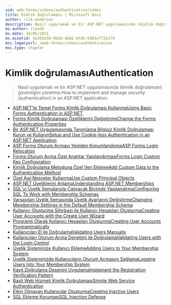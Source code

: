 ```yaml
---
uid: web-forms/videos/authentication/index
title: Kimlik doğrulaması | Microsoft Docs
author: rick-anderson
description: Nasıl uygulamak ve bir ASP.NET uygulamasında (kimlik doğrulaması) güvenliğini yönetme.
ms.author: riande
ms.date: 10/05/2011
ms.assetid: 4a365e58-9b18-4bd2-bfd5-6981e7f2e179
msc.legacyurl: /web-forms/videos/authentication
msc.type: chapter
---
```

<a name="authentication"></a><span data-ttu-id="e7a38-103">Kimlik doğrulaması</span><span class="sxs-lookup"><span data-stu-id="e7a38-103">Authentication</span></span>
====================
> <span data-ttu-id="e7a38-104">Nasıl uygulamak ve bir ASP.NET uygulamasında (kimlik doğrulaması) güvenliğini yönetme.</span><span class="sxs-lookup"><span data-stu-id="e7a38-104">How to implement and manage security (authentication) in an ASP.NET application.</span></span>


- [<span data-ttu-id="e7a38-105">ASP.NET’te Temel Forms Kimlik Doğrulaması Kullanma</span><span class="sxs-lookup"><span data-stu-id="e7a38-105">Using Basic Forms Authentication in ASP.NET</span></span>](using-basic-forms-authentication-in-aspnet.md)
- [<span data-ttu-id="e7a38-106">Forms Kimlik Doğrulaması Özelliklerini Değiştirme</span><span class="sxs-lookup"><span data-stu-id="e7a38-106">Change the Forms Authentication Properties</span></span>](how-to-change-the-forms-authentication-properties.md)
- [<span data-ttu-id="e7a38-107">Bir ASP.NET Uygulamasında Tanımlama Bilgisiz Kimlik Doğrulaması Kurun ve Kullanın</span><span class="sxs-lookup"><span data-stu-id="e7a38-107">Setup and Use Cookie-less Authentication in an ASP.NET Application</span></span>](how-to-setup-and-use-cookie-less-authentication-in-an-aspnet-application.md)
- [<span data-ttu-id="e7a38-108">ASP Forms Oturum Açmayı Yeniden Konumlandırma</span><span class="sxs-lookup"><span data-stu-id="e7a38-108">ASP Forms Login Relocation</span></span>](asp-forms-login-relocation.md)
- [<span data-ttu-id="e7a38-109">Forms Oturum Açma Özel Anahtar Yapılandırması</span><span class="sxs-lookup"><span data-stu-id="e7a38-109">Forms Login Custom Key Configuration</span></span>](forms-login-custom-key-configuration.md)
- [<span data-ttu-id="e7a38-110">Kimlik Doğrulama Metoduna Özel Veri Ekleme</span><span class="sxs-lookup"><span data-stu-id="e7a38-110">Add Custom Data to the Authentication Method</span></span>](add-custom-data-to-the-authentication-method.md)
- [<span data-ttu-id="e7a38-111">Özel Asıl Nesneler Kullanma</span><span class="sxs-lookup"><span data-stu-id="e7a38-111">Use Custom Principal Objects</span></span>](use-custom-principal-objects.md)
- [<span data-ttu-id="e7a38-112">ASP.NET Üyeliklerini Anlama</span><span class="sxs-lookup"><span data-stu-id="e7a38-112">Understanding ASP.NET Memberships</span></span>](understanding-aspnet-memberships.md)
- [<span data-ttu-id="e7a38-113">SQL’yi Üyelik Şemalarıyla Çalışacak Biçimde Yapılandırma</span><span class="sxs-lookup"><span data-stu-id="e7a38-113">Configuring SQL To Work with Membership Schemas</span></span>](configuring-sql-to-work-with-membership-schemas.md)
- [<span data-ttu-id="e7a38-114">Varsayılan Üyelik Şemasında Üyelik Ayarlarını Değiştirme</span><span class="sxs-lookup"><span data-stu-id="e7a38-114">Changing Membership Settings in the Default Membership Schema</span></span>](changing-membership-settings-in-the-default-membership-schema.md)
- [<span data-ttu-id="e7a38-115">Kullanıcı Oluşturma Sihirbazı ile Kullanıcı Hesapları Oluşturma</span><span class="sxs-lookup"><span data-stu-id="e7a38-115">Creating User Accounts with the Create User Wizard</span></span>](creating-user-accounts-with-the-create-user-wizard.md)
- [<span data-ttu-id="e7a38-116">Programlı Olarak Kullanıcı Hesapları Oluşturma</span><span class="sxs-lookup"><span data-stu-id="e7a38-116">Creating User Accounts Programmatically</span></span>](creating-user-accounts-programmatically.md)
- [<span data-ttu-id="e7a38-117">Kullanıcıları El ile Doğrulama</span><span class="sxs-lookup"><span data-stu-id="e7a38-117">Validating Users Manually</span></span>](validating-users-manually.md)
- [<span data-ttu-id="e7a38-118">Kullanıcıları Oturum Açma Denetimi ile Doğrulama</span><span class="sxs-lookup"><span data-stu-id="e7a38-118">Validating Users with the Login Control</span></span>](validating-users-with-the-login-control.md)
- [<span data-ttu-id="e7a38-119">Üyelik Sisteminize Kullanıcı Ekleme</span><span class="sxs-lookup"><span data-stu-id="e7a38-119">Adding Users to Your Membership System</span></span>](adding-users-to-your-membership-system.md)
- [<span data-ttu-id="e7a38-120">Üyelik Sisteminizde Kullanıcıların Oturum Açmasını Sağlama</span><span class="sxs-lookup"><span data-stu-id="e7a38-120">Logging Users Into Your Membership System</span></span>](logging-users-into-your-membership-system.md)
- [<span data-ttu-id="e7a38-121">Kayıt Doğrulama Desenini Uygulama</span><span class="sxs-lookup"><span data-stu-id="e7a38-121">Implement the Registration Verification Pattern</span></span>](implement-the-registration-verification-pattern.md)
- [<span data-ttu-id="e7a38-122">Basit Web Hizmeti Kimlik Doğrulaması</span><span class="sxs-lookup"><span data-stu-id="e7a38-122">Simple Web Service Authentication</span></span>](simple-web-service-authentication.md)
- [<span data-ttu-id="e7a38-123">Etkin Olmayan Kullanıcılar Oluşturma</span><span class="sxs-lookup"><span data-stu-id="e7a38-123">Creating Inactive Users</span></span>](creating-inactive-users.md)
- [<span data-ttu-id="e7a38-124">SQL Ekleme Koruması</span><span class="sxs-lookup"><span data-stu-id="e7a38-124">SQL Injection Defense</span></span>](sql-injection-defense.md)
